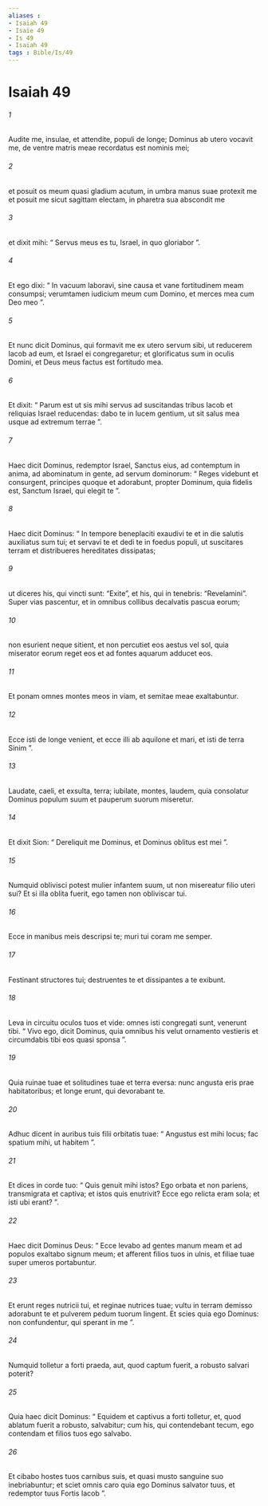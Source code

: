 ```yaml
---
aliases : 
- Isaiah 49
- Isaïe 49
- Is 49
- Isaiah 49
tags : Bible/Is/49
---
```


# Isaiah 49

###### 1
Audite me, insulae, et attendite, populi de longe; Dominus ab utero vocavit me, de ventre matris meae recordatus est nominis mei;
###### 2
et posuit os meum quasi gladium acutum, in umbra manus suae protexit me et posuit me sicut sagittam electam, in pharetra sua abscondit me
###### 3
et dixit mihi: “ Servus meus es tu, Israel, in quo gloriabor ”.
###### 4
Et ego dixi: “ In vacuum laboravi, sine causa et vane fortitudinem meam consumpsi; verumtamen iudicium meum cum Domino, et merces mea cum Deo meo ”.
###### 5
Et nunc dicit Dominus, qui formavit me ex utero servum sibi, ut reducerem Iacob ad eum, et Israel ei congregaretur; et glorificatus sum in oculis Domini, et Deus meus factus est fortitudo mea.
###### 6
Et dixit: “ Parum est ut sis mihi servus ad suscitandas tribus Iacob et reliquias Israel reducendas: dabo te in lucem gentium, ut sit salus mea usque ad extremum terrae ”.
###### 7
Haec dicit Dominus, redemptor Israel, Sanctus eius, ad contemptum in anima, ad abominatum in gente, ad servum dominorum: “ Reges videbunt et consurgent, principes quoque et adorabunt, propter Dominum, quia fidelis est, Sanctum Israel, qui elegit te ”.
###### 8
Haec dicit Dominus: “ In tempore beneplaciti exaudivi te et in die salutis auxiliatus sum tui; et servavi te et dedi te in foedus populi, ut suscitares terram et distribueres hereditates dissipatas;
###### 9
ut diceres his, qui vincti sunt: “Exite”, et his, qui in tenebris: “Revelamini”. Super vias pascentur, et in omnibus collibus decalvatis pascua eorum;
###### 10
non esurient neque sitient, et non percutiet eos aestus vel sol, quia miserator eorum reget eos et ad fontes aquarum adducet eos.
###### 11
Et ponam omnes montes meos in viam, et semitae meae exaltabuntur.
###### 12
Ecce isti de longe venient, et ecce illi ab aquilone et mari, et isti de terra Sinim ”.
###### 13
Laudate, caeli, et exsulta, terra; iubilate, montes, laudem, quia consolatur Dominus populum suum et pauperum suorum miseretur.
###### 14
Et dixit Sion: “ Dereliquit me Dominus, et Dominus oblitus est mei ”.
###### 15
Numquid oblivisci potest mulier infantem suum, ut non misereatur filio uteri sui? Et si illa oblita fuerit, ego tamen non obliviscar tui.
###### 16
Ecce in manibus meis descripsi te; muri tui coram me semper.
###### 17
Festinant structores tui; destruentes te et dissipantes a te exibunt.
###### 18
Leva in circuitu oculos tuos et vide: omnes isti congregati sunt, venerunt tibi. “ Vivo ego, dicit Dominus, quia omnibus his velut ornamento vestieris et circumdabis tibi eos quasi sponsa ”.
###### 19
Quia ruinae tuae et solitudines tuae et terra eversa: nunc angusta eris prae habitatoribus; et longe erunt, qui devorabant te.
###### 20
Adhuc dicent in auribus tuis filii orbitatis tuae: “ Angustus est mihi locus; fac spatium mihi, ut habitem ”.
###### 21
Et dices in corde tuo: “ Quis genuit mihi istos? Ego orbata et non pariens, transmigrata et captiva; et istos quis enutrivit? Ecce ego relicta eram sola; et isti ubi erant? ”.
###### 22
Haec dicit Dominus Deus: “ Ecce levabo ad gentes manum meam et ad populos exaltabo signum meum; et afferent filios tuos in ulnis, et filiae tuae super umeros portabuntur.
###### 23
Et erunt reges nutricii tui, et reginae nutrices tuae; vultu in terram demisso adorabunt te et pulverem pedum tuorum lingent. Et scies quia ego Dominus: non confundentur, qui sperant in me ”.
###### 24
Numquid tolletur a forti praeda, aut, quod captum fuerit, a robusto salvari poterit?
###### 25
Quia haec dicit Dominus: “ Equidem et captivus a forti tolletur, et, quod ablatum fuerit a robusto, salvabitur; cum his, qui contendebant tecum, ego contendam et filios tuos ego salvabo.
###### 26
Et cibabo hostes tuos carnibus suis, et quasi musto sanguine suo inebriabuntur; et sciet omnis caro quia ego Dominus salvator tuus, et redemptor tuus Fortis Iacob ”.
